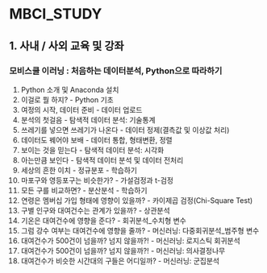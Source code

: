 # MBCI_STUDY
## 1. 사내 / 사외 교육 및 강좌 
### 모비스쿨 이러닝 : 처음하는 데이터분석, Python으로 따라하기
  
1. Python 소개 및 Anaconda 설치	
2. 이걸로 뭘 하지? - Python 기초	
3. 여정의 시작, 데이터 준비 - 데이터 업로드	
4. 분석의 첫걸음 - 탐색적 데이터 분석: 기술통계	
5. 쓰레기를 넣으면 쓰레기가 나온다 - 데이터 정제(결측값 및 이상값 처리)	
6. 데이터도 꿰어야 보배 - 데이터 통합, 형태변환, 정렬	
7. 보이는 것을 믿는다 - 탐색적 데이터 분석: 시각화	
8. 아는만큼 보인다 - 탐색적 데이터 분석 및 데이터 전처리	
9. 세상의 흔한 이치 - 정규분포	-	학습하기	
10. 마포구와 영등포구는 비슷한가? - 가설검정과 t-검정	
11. 모든 구를 비교하면? - 분산분석	-	학습하기	
12. 연령은 멤버십 가입 형태에 영향이 있을까? - 카이제곱 검정(Chi-Square Test)	
13. 구별 인구와 대여건수는 관계가 있을까? - 상관분석	
14. 기온은 대여건수에 영향을 준다? - 회귀분석_수치형 변수	
15. 그럼 강수 여부는 대여건수에 영향을 줄까? - 머신러닝: 다중회귀분석_범주형 변수	
16. 대여건수가 500건이 넘을까? 넘지 않을까?! - 머신러닝: 로지스틱 회귀분석	
17. 대여건수가 500건이 넘을까? 넘지 않을까?! - 머신러닝: 의사결정나무
18. 대여건수가 비슷한 시간대의 구들은 어디일까? - 머신러닝: 군집분석